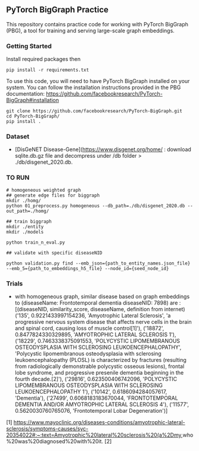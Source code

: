 ## PyTorch BigGraph Practice

This repository contains practice code for working with PyTorch BigGraph (PBG), a tool for training and serving large-scale graph embeddings.

### Getting Started
Install required packages then
```
pip install -r requirements.txt
```

To use this code, you will need to have PyTorch BigGraph installed on your system. You can follow the installation instructions provided in the PBG documentation: <https://github.com/facebookresearch/PyTorch-BigGraph#installation>
```
git clone https://github.com/facebookresearch/PyTorch-BigGraph.git
cd PyTorch-BigGraph/
pip install .
```

### Dataset

- [DisGeNET Disease-Gene](https://www.disgenet.org/home/ : download sqlite.db.gz file and decompress under /db folder > ./db/disgenet_2020.db.


### TO RUN
```
# homogeneous weighted graph
## generate edge files for biggraph
mkdir ./homg/
python 01_preprocess.py homogeneous --db_path=./db/disgenet_2020.db --out_path=./homg/

## train biggraph
mkdir ./entity
mkdir ./models

python train_n_eval.py

## validate with specific diseaseNID

python validation.py find --emb_json={path_to_entity_names.json_file} --emb_5={path_to_embeddings_h5_file} --node_id={seed_node_id}

```

### Trials

- with homogeneous graph, similar disease based on graph embeddings to (diseaseName: Frontotemporal dementia diseaseNID: 7898) are :
[(diseaseNID, similarity_score, diseaseName, definition from internet)
('135', 0.9221433997154236, 'Amyotrophic Lateral Sclerosis', 'a progressive nervous system disease that affects nerve cells in the brain and spinal cord, causing loss of muscle control[1]'),
('18872', 0.8477824330329895, 'AMYOTROPHIC LATERAL SCLEROSIS 1'),
('18229', 0.7463338375091553, 'POLYCYSTIC LIPOMEMBRANOUS OSTEODYSPLASIA WITH SCLEROSING LEUKOENCEPHALOPATHY', 'Polycystic lipomembranous osteodysplasia with sclerosing leukoencephalopathy (PLOSL) is characterized by fractures (resulting from radiologically demonstrable polycystic osseous lesions), frontal lobe syndrome, and progressive presenile dementia beginning in the fourth decade.[2]'),
('29816', 0.623500406742096, 'POLYCYSTIC LIPOMEMBRANOUS OSTEODYSPLASIA WITH SCLEROSING LEUKOENCEPHALOPATHY 1'),
('10142', 0.6186094284057617, 'Dementia'),
('27499', 0.6068183183670044, 'FRONTOTEMPORAL DEMENTIA AND/OR AMYOTROPHIC LATERAL SCLEROSIS 4'),
('11577', 0.5620030760765076, 'Frontotemporal Lobar Degeneration')]



[1] <https://www.mayoclinic.org/diseases-conditions/amyotrophic-lateral-sclerosis/symptoms-causes/syc-20354022#:~:text=Amyotrophic%20lateral%20sclerosis%20(a%2Dmy>,who%20was%20diagnosed%20with%20it.
[2]